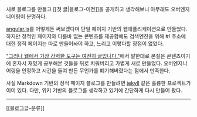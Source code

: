 새로 블로그를 만들고 [[첫 글|블로그-이전]]을 공개하고 생각해보니 아무래도 오버엔지니어링이 분명하다.

[angular.js](http://angularjs.org/)를 어떻게든 써보겠다며 단일 페이지 기반의 웹애플리케이션으로 만들었다. 하지만 정적인 페이지와 다를바 없는 콘텐츠를 제공함에도 검색엔진을 위해 #! 주소에 대한 정적 페이지는 따로 만들어놔야 하고, 느리고 이렇다할 장점이 없었다.

["그러나 웹에서 가장 강력한 도구는 여전히 글입니다."](http://justinjackson.ca/words_korean.html)에서 말한대로 본질은 콘텐츠이기에 혼자서 재밌게 공부해본 것들을 뒤로 치워버리고 가볍게 새로 만들었다. 오버엔지니어링을 인정하고 시간을 들여 만든 무언가를 폐기해버렸다는 점에서 만족한다.

사실 Markdown 기반의 정적 페이지 블로그를 만들려면 [jekyll](http://jekyllrb.com/) 같은 훌륭한 프로젝트가 이미 있다. 다만, 위키 기반의 블로그를 생각하고 있기에 간단하게 다시 만들어 봤다.
- - -
[[블로그글-분류]]